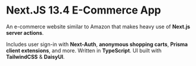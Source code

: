 # Next.JS 13.4 E-Commerce App

An e-commerce website similar to Amazon that makes heavy use of **Next.js server actions**.

Includes user sign-in with **Next-Auth**, **anonymous shopping carts**, **Prisma client extensions**, and more. Written in **TypeScript**. UI built with **TailwindCSS** & **DaisyUI**.
